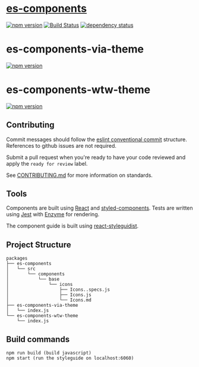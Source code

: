 # [es-components](https://github.com/WTW-IM/es-components/blob/main/packages/es-components/README.md)

[![npm version](https://badge.fury.io/js/es-components.svg)](https://badge.fury.io/js/es-components)
[![Build Status](https://travis-ci.com/WTW-IM/es-components.svg?branch=main)](https://travis-ci.com/WTW-IM/es-components)
[![dependency status](https://david-dm.org/wtw-im/es-components.svg?path=packages%2Fes-components)](https://david-dm.org/wtw-im/es-components?path=packages%2Fes-components)

# es-components-via-theme

[![npm version](https://badge.fury.io/js/es-components-via-theme.svg)](https://badge.fury.io/js/es-components-via-theme)

# es-components-wtw-theme

[![npm version](https://badge.fury.io/js/es-components-wtw-theme.svg)](https://badge.fury.io/js/es-components-wtw-theme)

## Contributing

Commit messages should follow the [eslint conventional commit](https://www.npmjs.com/package/conventional-changelog-eslint)
structure. References to github issues are not required.

Submit a pull request when you're ready to have your code reviewed and apply the `ready for review` label.

See [CONTRIBUTING.md](CONTRIBUTING.md) for more information on standards.

## Tools

Components are built using [React](https://facebook.github.io/react/) and [styled-components](https://styled-components.com/). Tests are written using
[Jest](https://facebook.github.io/jest/) with [Enzyme](http://airbnb.io/enzyme/) for rendering.

The component guide is built using [react-styleguidist](https://github.com/styleguidist/react-styleguidist).

## Project Structure

```
packages
├── es-components
│   └── src
│       └── components
│           └── base
│               └── icons
│                   ├── Icons..specs.js
│                   ├── Icons.js
│                   └── Icons.md
├── es-components-via-theme
│   └── index.js
└── es-components-wtw-theme
    └── index.js
```

## Build commands

```
npm run build (build javascript)
npm start (run the styleguide on localhost:6060)
```

